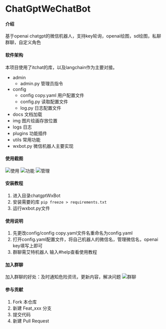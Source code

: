 # ChatGptWeChatBot

#### 介绍
基于openai chatgpt的微信机器人，支持key轮询，openai绘图，sd绘图，私聊群聊，自定义角色

#### 软件架构
本项目使用了itchat的库，以及langchain作为主要对接。
- admin
    - admin.py 管理员指令
- config
    - config copy.yaml 用户配置文件
    - config.py 读取配置文件
    - log.py 日志配置文件
- docs 文档加载
- img 图片绘画存放位置
- logs 日志
- plugins 功能插件
- utils 常用功能
- wxbot.py 微信机器人主要实现

#### 使用截图
![使用](img/%E4%BD%BF%E7%94%A8.jpg)
![功能](img/%E5%8A%9F%E8%83%BD.jpg)
![管理](img/%E7%AE%A1%E7%90%86.jpg)

#### 安装教程

1.  进入目录chatgptWxBot
2.  安装需要的库
    `pip freeze > requirements.txt`
3.  运行wxbot.py文件

#### 使用说明

1.  先更改config/config copy.yaml文件名重命名为config.yaml
2.  打开config.yaml配置文件，将自己机器人的微信名，管理微信名，openai key填写上即可
3.  群聊需艾特机器人 输入#help查看使用教程

#### 加入群聊
加入群聊的好处：及时通知危险资讯，更新内容，解决问题
![群聊](img/ai.png)

#### 参与贡献

1.  Fork 本仓库
2.  新建 Feat_xxx 分支
3.  提交代码
4.  新建 Pull Request
